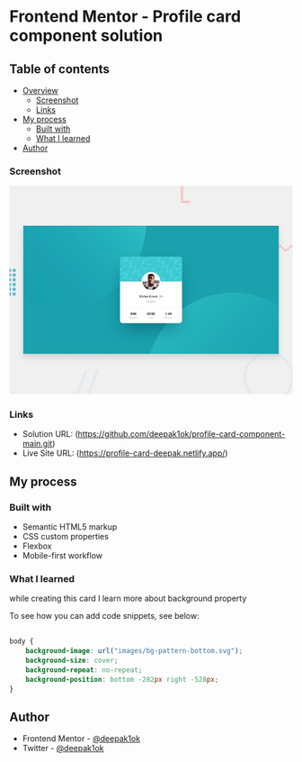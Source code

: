 # Frontend Mentor - Profile card component solution


## Table of contents

- [Overview](#overview)
  - [Screenshot](#screenshot)
  - [Links](#links)
- [My process](#my-process)
  - [Built with](#built-with)
  - [What I learned](#what-i-learned)
- [Author](#author)

### Screenshot

![](./design/desktop-preview.jpg)





### Links

- Solution URL: (https://github.com/deepak1ok/profile-card-component-main.git)
- Live Site URL: (https://profile-card-deepak.netlify.app/)

## My process

### Built with

- Semantic HTML5 markup
- CSS custom properties
- Flexbox
- Mobile-first workflow


### What I learned

while creating this card I learn more about background property

To see how you can add code snippets, see below:

```html

```
```css
body {
    background-image: url("images/bg-pattern-bottom.svg");
    background-size: cover;
    background-repeat: no-repeat;
    background-position: bottom -282px right -528px;
}
```


## Author

- Frontend Mentor - [@deepak1ok](https://www.frontendmentor.io/profile/deepak1ok)
- Twitter - [@deepak1ok](https://www.twitter.com/deepak10460)



